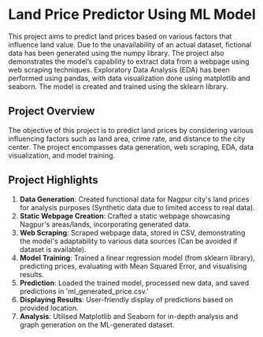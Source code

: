 # Land Price Predictor Using ML Model
This project aims to predict land prices based on various factors that influence land value. Due to the unavailability of an actual dataset, fictional data has been generated using the numpy library. The project also demonstrates the model’s capability to extract data from a webpage using web scraping techniques. Exploratory Data Analysis (EDA) has been performed using pandas, with data visualization done using matplotlib and seaborn. The model is created and trained using the sklearn library.

## Project Overview
The objective of this project is to predict land prices by considering various influencing factors such as land area, crime rate, and distance to the city center. The project encompasses data generation, web scraping, EDA, data visualization, and model training.

## Project Highlights
1. <b>Data Generation</b>: Created functional data for Nagpur city's land prices for analysis purposes (Synthetic data due to limited access to real data).
2. <b>Static Webpage Creation</b>: Crafted a static webpage showcasing Nagpur's areas/lands, incorporating generated data.
3. <b>Web Scraping</b>: Scraped webpage data, stored in CSV, demonstrating the model's adaptability to various data sources (Can be avoided if dataset is available).
4. <b>Model Training</b>: Trained a linear regression model (from sklearn library), predicting prices, evaluating with Mean Squared Error, and visualising results.
5. <b>Prediction</b>: Loaded the trained model, processed new data, and saved predictions in 'ml_generated_price.csv.'
6. <b>Displaying Results</b>: User-friendly display of predictions based on provided location.
7. <b>Analysis</b>: Utilised Matplotlib and Seaborn for in-depth analysis and graph generation on the ML-generated dataset.
